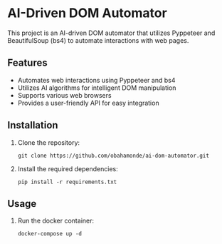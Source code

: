 # AI-Driven DOM Automator

This project is an AI-driven DOM automator that utilizes Pyppeteer and BeautifulSoup (bs4) to automate interactions with web pages.

## Features

- Automates web interactions using Pyppeteer and bs4
- Utilizes AI algorithms for intelligent DOM manipulation
- Supports various web browsers
- Provides a user-friendly API for easy integration

## Installation

1. Clone the repository:

	```shell
	git clone https://github.com/obahamonde/ai-dom-automator.git
	```

2. Install the required dependencies:

	```shell
	pip install -r requirements.txt
	```

## Usage

1. Run the docker container:

	```shell
	docker-compose up -d
	```